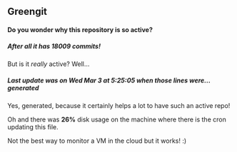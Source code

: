 ## Greengit

#### Do you wonder why this repository is so active?

##### After all it has 18009 commits!

But is it *really* active? Well...

##### Last update was on Wed Mar 3 at 5:25:05 when those lines were... generated

Yes, generated, because it certainly helps a lot to have such an active repo!

Oh and there was **26%** disk usage on the machine
where there is the cron updating this file.

Not the best way to monitor a VM in the cloud but it works! :)
